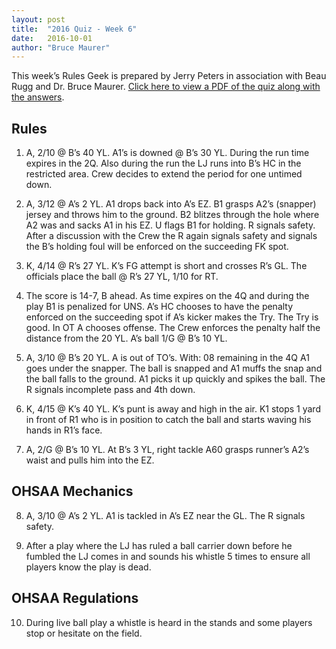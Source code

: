 ```yaml
---
layout: post
title:  "2016 Quiz - Week 6"
date:   2016-10-01
author: "Bruce Maurer"
---
```


This week’s Rules Geek is prepared by Jerry Peters in association with Beau Rugg
and Dr. Bruce Maurer. [Click here to view a PDF of the quiz along with the
answers](https://storage.googleapis.com/ohsaa-websites/quizzes/2016/2016_quiz_week_6.pdf).

## Rules
1. A, 2/10 @ B’s 40 YL. A1’s is downed @ B’s 30 YL. During the run time expires
   in the 2Q. Also during the run the LJ runs into B’s HC in the restricted
area. Crew decides to extend the period for one untimed down.

2. A, 3/12 @ A’s 2 YL. A1 drops back into A’s EZ. B1 grasps A2’s (snapper)
   jersey and throws him to the ground. B2 blitzes through the hole where A2 was
and sacks A1 in his EZ. U flags B1 for holding. R signals safety. After a
discussion with the Crew the R again signals safety and signals the B’s holding
foul will be enforced on the succeeding FK spot.

3. K, 4/14 @ R’s 27 YL. K’s FG attempt is short and crosses R’s GL. The
   officials place the ball @ R’s 27 YL, 1/10 for RT.

4. The score is 14-7, B ahead. As time expires on the 4Q and during the play B1
   is penalized for UNS. A’s HC chooses to have the penalty enforced on the
succeeding spot if A’s kicker makes the Try. The Try is good. In OT A chooses
offense. The Crew enforces the penalty half the distance from the 20 YL. A’s
ball 1/G @ B’s 10 YL.

5. A, 3/10 @ B’s 20 YL. A is out of TO’s. With: 08 remaining in the 4Q A1 goes
   under the snapper. The ball is snapped and A1 muffs the snap and the ball
falls to the ground. A1 picks it up quickly and spikes the ball. The R signals
incomplete pass and 4th down.

6. K, 4/15 @ K’s 40 YL. K’s punt is away and high in the air. K1 stops 1 yard in
   front of R1 who is in position to catch the ball and starts waving his hands
in R1’s face.

7. A, 2/G @ B’s 10 YL. At B’s 3 YL, right tackle A60 grasps runner’s A2’s waist
   and pulls him into the EZ.

## OHSAA Mechanics
8. A, 3/10 @ A’s 2 YL. A1 is tackled in A’s EZ near the GL. The R signals
   safety.

9. After a play where the LJ has ruled a ball carrier down before he fumbled the
   LJ comes in and sounds his whistle 5 times to ensure all players know the
play is dead.

## OHSAA Regulations
10. During live ball play a whistle is heard in the stands and some players stop
    or hesitate on the field.
